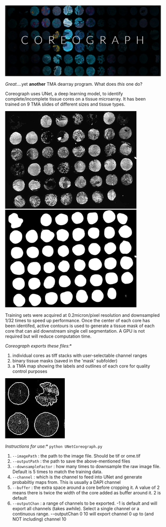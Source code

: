 ![](images/coreographbannerv5.png)

*Great*....yet **another** TMA dearray program. What does *this* one do?

Coreograph uses UNet, a deep learning model, to identify complete/incomplete tissue cores on a tissue microarray. It has been trained on 9 TMA slides of different sizes and tissue types. 

<img src="images/coreograph-raw.jpg" width="425" height="315" /> <img src="images/coreograph-probmap.jpg" width="425" height="315" />

Training sets were acquired at 0.2micron/pixel resolution and downsampled 1/32 times to speed up performance. Once the center of each core has been identifed, active contours is used to generate a tissue mask of each core that can aid downstream single cell segmentation. A GPU is not required but will reduce computation time.

*Coreograph exports these files:**
1. individual cores as tiff stacks with user-selectable channel ranges
2. binary tissue masks (saved in the 'mask' subfolder)
3. a TMA map showing the labels and outlines of each core for quality control purposes

![map](images/coreograph-tmamap.jpg)

*Instructions for use:**
`python UNetCoreograph.py`
1. `--imagePath` : the path to the image file. Should be tif or ome.tif
2. `--outputPath` : the path to save the above-mentioned files
3. `--downsampleFactor` : how many times to downsample the raw image file. Default is 5 times to match the training data.
4. `--channel` : which is the channel to feed into UNet and generate probabiltiy maps from. This is usually a DAPI channel
5. `--buffer` : the extra space around a core before cropping it. A value of 2 means there is twice the width of the core added as buffer around it. 2 is default
6. `--outputChan` : a range of channels to be exported. -1 is default and will export all channels (takes awhile). Select a single channel or a continuous range. --outputChan 0 10 will export channel 0 up to (and NOT including) channel 10

